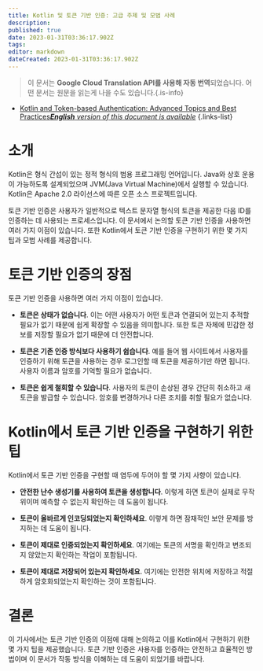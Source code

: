 ```yaml
---
title: Kotlin 및 토큰 기반 인증: 고급 주제 및 모범 사례
description: 
published: true
date: 2023-01-31T03:36:17.902Z
tags: 
editor: markdown
dateCreated: 2023-01-31T03:36:17.902Z
---
```


> 이 문서는 **Google Cloud Translation API를 사용해 자동 번역**되었습니다.
어떤 문서는 원문을 읽는게 나을 수도 있습니다.{.is-info}
- [Kotlin and Token-based Authentication: Advanced Topics and Best Practices***English** version of this document is available*](/en/Knowledge-base/Kotlin/kotlin-and-token-based-authentication-advanced-topics-and-best-practices)
{.links-list}



# 소개

Kotlin은 형식 간섭이 있는 정적 형식의 범용 프로그래밍 언어입니다. Java와 상호 운용이 가능하도록 설계되었으며 JVM(Java Virtual Machine)에서 실행할 수 있습니다. Kotlin은 Apache 2.0 라이선스에 따른 오픈 소스 프로젝트입니다.

토큰 기반 인증은 사용자가 일반적으로 텍스트 문자열 형식의 토큰을 제공한 다음 ID를 인증하는 데 사용되는 프로세스입니다. 이 문서에서 논의할 토큰 기반 인증을 사용하면 여러 가지 이점이 있습니다. 또한 Kotlin에서 토큰 기반 인증을 구현하기 위한 몇 가지 팁과 모범 사례를 제공합니다.

# 토큰 기반 인증의 장점

토큰 기반 인증을 사용하면 여러 가지 이점이 있습니다.

- **토큰은 상태가 없습니다**. 이는 어떤 사용자가 어떤 토큰과 연결되어 있는지 추적할 필요가 없기 때문에 쉽게 확장할 수 있음을 의미합니다. 또한 토큰 자체에 민감한 정보를 저장할 필요가 없기 때문에 더 안전합니다.

- **토큰은 기존 인증 방식보다 사용하기 쉽습니다**. 예를 들어 웹 사이트에서 사용자를 인증하기 위해 토큰을 사용하는 경우 로그인할 때 토큰을 제공하기만 하면 됩니다. 사용자 이름과 암호를 기억할 필요가 없습니다.

- **토큰은 쉽게 철회할 수 있습니다**. 사용자의 토큰이 손상된 경우 간단히 취소하고 새 토큰을 발급할 수 있습니다. 암호를 변경하거나 다른 조치를 취할 필요가 없습니다.

# Kotlin에서 토큰 기반 인증을 구현하기 위한 팁

Kotlin에서 토큰 기반 인증을 구현할 때 염두에 두어야 할 몇 가지 사항이 있습니다.

- **안전한 난수 생성기를 사용하여 토큰을 생성합니다**. 이렇게 하면 토큰이 실제로 무작위이며 예측할 수 없는지 확인하는 데 도움이 됩니다.

- **토큰이 올바르게 인코딩되었는지 확인하세요**. 이렇게 하면 잠재적인 보안 문제를 방지하는 데 도움이 됩니다.

- **토큰이 제대로 인증되었는지 확인하세요**. 여기에는 토큰의 서명을 확인하고 변조되지 않았는지 확인하는 작업이 포함됩니다.

- **토큰이 제대로 저장되어 있는지 확인하세요**. 여기에는 안전한 위치에 저장하고 적절하게 암호화되었는지 확인하는 것이 포함됩니다.

# 결론

이 기사에서는 토큰 기반 인증의 이점에 대해 논의하고 이를 Kotlin에서 구현하기 위한 몇 가지 팁을 제공했습니다. 토큰 기반 인증은 사용자를 인증하는 안전하고 효율적인 방법이며 이 문서가 작동 방식을 이해하는 데 도움이 되었기를 바랍니다.